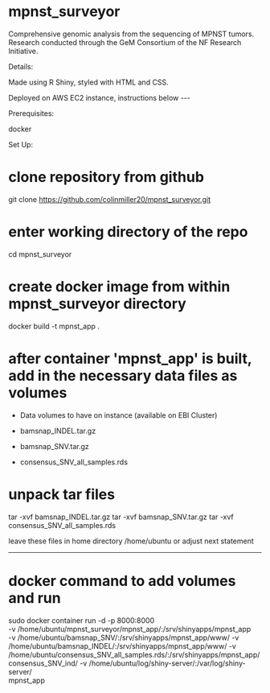 # mpnst_surveyor

 Comprehensive genomic analysis from the sequencing of MPNST tumors. Research conducted through the GeM Consortium of the NF Research Initiative. 
 
 Details:
 
 Made using R Shiny, styled with HTML and CSS.
 
 Deployed on AWS EC2 instance, instructions below ---
 
 
 Prerequisites: 
 
 docker 
 
 Set Up: 
 
 # clone repository from github 
 
 git clone https://github.com/colinmiller20/mpnst_surveyor.git
 
 # enter working directory of the repo 
 
 cd mpnst_surveyor 
 
 # create docker image from within mpnst_surveyor directory 
 
 docker build -t mpnst_app . 
 
 # after container 'mpnst_app' is built, add in the necessary data files as volumes 
 
 - Data volumes to have on instance (available on EBI Cluster) 
 
 - bamsnap_INDEL.tar.gz
 - bamsnap_SNV.tar.gz
 - consensus_SNV_all_samples.rds 
 
# unpack tar files 

 tar -xvf bamsnap_INDEL.tar.gz
 tar -xvf bamsnap_SNV.tar.gz
 tar -xvf consensus_SNV_all_samples.rds
 
 leave these files in home directory /home/ubuntu or adjust next statement 
 
 ------------------------------------
 
 # docker command to add volumes and run
 
 sudo docker container run -d -p 8000:8000 \
-v /home/ubuntu/mpnst_surveyor/mpnst_app/:/srv/shinyapps/mpnst_app \
-v /home/ubuntu/bamsnap_SNV/:/srv/shinyapps/mpnst_app/www/
-v /home/ubuntu/bamsnap_INDEL/:/srv/shinyapps/mpnst_app/www/
-v /home/ubuntu/consensus_SNV_all_samples.rds/:/srv/shinyapps/mpnst_app/consensus_SNV_ind/
-v /home/ubuntu/log/shiny-server/:/var/log/shiny-server/ \
mpnst_app



 
 
 

 
 
 
